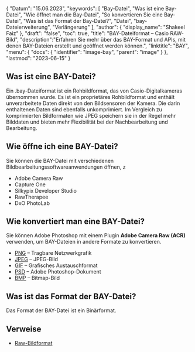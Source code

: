 {
"Datum": "15.06.2023",
  "keywords": [
"Bay-Datei",
"Was ist eine Bay-Datei",
"Wie öffnet man die Bay-Datei",
"So konvertieren Sie eine Bay-Datei",
"Was ist das Format der Bay-Datei?",
"Datei",
"bay-Dateierweiterung",
"Verlängerung"
],
  "author": {
"display_name": "Shakeel Faiz"
},
"draft": "false",
"toc": true,
"title": "BAY-Dateiformat – Casio RAW-Bild",
  "description":"Erfahren Sie mehr über das BAY-Format und APIs, mit denen BAY-Dateien erstellt und geöffnet werden können.",
"linktitle": "BAY",
  "menu": {
    "docs": {
      "identifier": "image-bay",
"parent": "image"
}
},
"lastmod": "2023-06-15"
}

## Was ist eine BAY-Datei?

Ein .bay-Dateiformat ist ein Rohbildformat, das von Casio-Digitalkameras übernommen wurde. Es ist ein proprietäres Rohbildformat und enthält unverarbeitete Daten direkt von den Bildsensoren der Kamera. Die darin enthaltenen Daten sind ebenfalls unkomprimiert. Im Vergleich zu komprimierten Bildformaten wie JPEG speichern sie in der Regel mehr Bilddaten und bieten mehr Flexibilität bei der Nachbearbeitung und Bearbeitung.

## Wie öffne ich eine BAY-Datei?

Sie können die BAY-Datei mit verschiedenen Bildbearbeitungssoftwareanwendungen öffnen, z

- Adobe Camera Raw
- Capture One
- Silkypix Developer Studio
- RawTherapee
- DxO PhotoLab

## Wie konvertiert man eine BAY-Datei?

Sie können Adobe Photoshop mit einem Plugin **Adobe Camera Raw (ACR)** verwenden, um BAY-Dateien in andere Formate zu konvertieren.

- [PNG](/image/png/) – Tragbare Netzwerkgrafik
- [JPEG](/image/jpeg/) – JPEG-Bild
- [GIF](/image/gif/) – Grafisches Austauschformat
- [PSD](/image/psd/) – Adobe Photoshop-Dokument
- [BMP](/image/bmp/) – Bitmap-Bild

## Was ist das Format der BAY-Datei?

Das Format der BAY-Datei ist ein Binärformat.

## Verweise
* [Raw-Bildformat](https://en.wikipedia.org/wiki/Raw_image_format)

